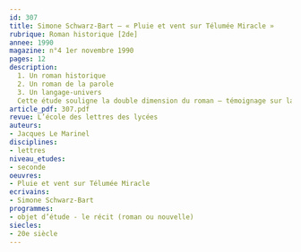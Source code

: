 ```yaml
---
id: 307
title: Simone Schwarz-Bart – « Pluie et vent sur Télumée Miracle »
rubrique: Roman historique [2de]
annee: 1990
magazine: n°4 1er novembre 1990
pages: 12
description: 
  1. Un roman historique
  2. Un roman de la parole
  3. Un langage-univers
  Cette étude souligne la double dimension du roman – témoignage sur la condition des Noirs en Guadeloupe et création poétique.
article_pdf: 307.pdf
revue: L’école des lettres des lycées
auteurs:
- Jacques Le Marinel
disciplines:
- lettres
niveau_etudes:
- seconde
oeuvres:
- Pluie et vent sur Télumée Miracle
ecrivains:
- Simone Schwarz-Bart
programmes:
- objet d’étude - le récit (roman ou nouvelle)
siecles:
- 20e siècle
---
```

